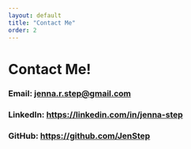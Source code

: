 ```yaml
---
layout: default
title: "Contact Me"
order: 2
---
```


# Contact Me!

### **Email:** <jenna.r.step@gmail.com>
### **LinkedIn:** <https://linkedin.com/in/jenna-step>
### **GitHub:** <https://github.com/JenStep>
